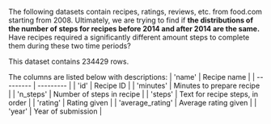 The following datasets contain recipes, ratings, reviews, etc. from food.com starting from 2008. Ultimately, we are trying to find if **the distributions of the number of steps for recipes before 2014 and after 2014 are the same.** Have recipes required a significantly different amount steps to complete them during these two time periods?

This dataset contains 234429 rows.

The columns are listed below with descriptions:
| 'name' | Recipe name |
| --------- | --------- |
| 'id' | Recipe ID |
| 'minutes' | Minutes to prepare recipe |
| 'n_steps' | Number of steps in recipe |
| 'steps' | Text for recipe steps, in order |
| 'rating' | Rating given |
| 'average_rating' | Average rating given |
| 'year' | Year of submission |
